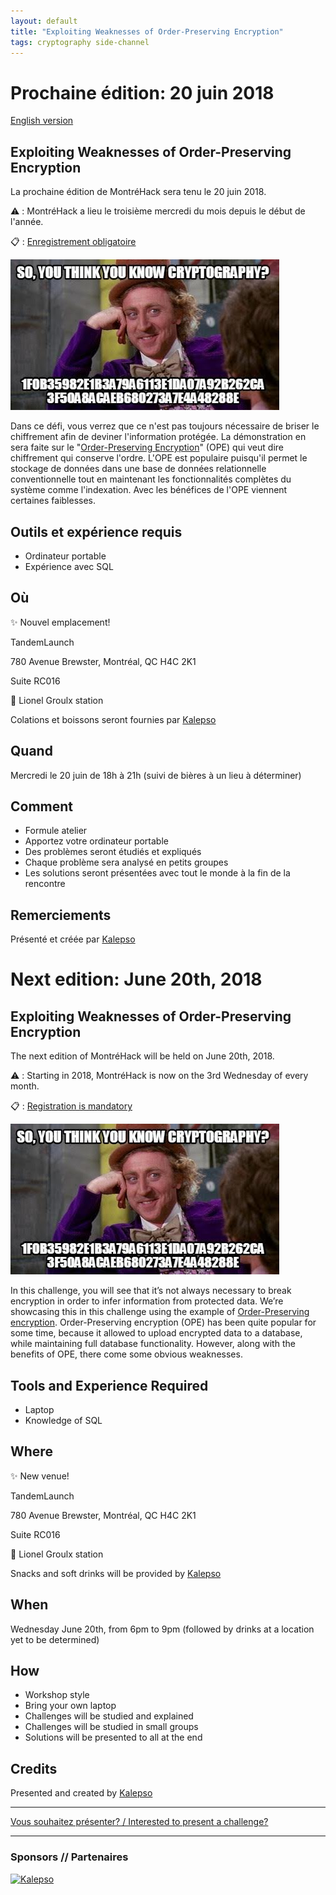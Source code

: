 ```yaml
---
layout: default
title: "Exploiting Weaknesses of Order-Preserving Encryption"
tags: cryptography side-channel
---
```


# Prochaine édition: 20 juin 2018

[English version](#english)

## Exploiting Weaknesses of Order-Preserving Encryption

La prochaine édition de MontréHack sera tenu le 20 juin 2018.

:warning: : MontréHack a lieu le troisième mercredi du mois depuis le début de l'année.

:clipboard: : [Enregistrement obligatoire](https://www.eventbrite.ca/e/montrehack-exploiting-weaknesses-of-order-preserving-encryption-tickets-47005263007)

![So, you think you know cryptography?](/images/18-06_crypto.jpg)

Dans ce défi, vous verrez que ce n'est pas toujours nécessaire de briser le
chiffrement afin de deviner l'information protégée. La démonstration en sera
faite sur le "[Order-Preserving
Encryption](http://cryptowiki.net/index.php?title=Order-preserving_encryption)"
(OPE) qui veut dire chiffrement qui conserve l'ordre. L'OPE est populaire
puisqu'il permet le stockage de données dans une base de données relationnelle
conventionnelle tout en maintenant les fonctionnalités complètes du système
comme l'indexation. Avec les bénéfices de l'OPE viennent certaines faiblesses.

## Outils et expérience requis

* Ordinateur portable
* Expérience avec SQL

## Où

:sparkles: Nouvel emplacement!

TandemLaunch 

780 Avenue Brewster, Montréal, QC H4C 2K1

Suite RC016

:train2: Lionel Groulx station

Colations et boissons seront fournies par [Kalepso](https://www.kalepso.com/)


## Quand

Mercredi le 20 juin de 18h à 21h (suivi de bières à un lieu à déterminer)

## Comment
 
* Formule atelier
* Apportez votre ordinateur portable
* Des problèmes seront étudiés et expliqués
* Chaque problème sera analysé en petits groupes
* Les solutions seront présentées avec tout le monde à la fin de la rencontre

## Remerciements

Présenté et créée par [Kalepso](https://www.kalepso.com/)


<a id="english"></a>

# Next edition: June 20th, 2018

## Exploiting Weaknesses of Order-Preserving Encryption

The next edition of MontréHack will be held on June 20th, 2018.

:warning: : Starting in 2018, MontréHack is now on the 3rd Wednesday of every month.

:clipboard: : [Registration is mandatory](https://www.eventbrite.ca/e/montrehack-exploiting-weaknesses-of-order-preserving-encryption-tickets-47005263007)

![So, you think you know cryptography?](/images/18-06_crypto.jpg)

In this challenge, you will see that it’s not always necessary to break
encryption in order to infer information from protected data. We’re showcasing
this in this challenge using the example of [Order-Preserving
encryption](http://cryptowiki.net/index.php?title=Order-preserving_encryption).
Order-Preserving encryption (OPE) has been quite popular for some time, because
it allowed to upload encrypted data to a database, while maintaining full
database functionality. However, along with the benefits of OPE, there come
some obvious weaknesses.

## Tools and Experience Required

* Laptop
* Knowledge of SQL

## Where

:sparkles: New venue!

TandemLaunch 

780 Avenue Brewster, Montréal, QC H4C 2K1

Suite RC016

:train2: Lionel Groulx station

Snacks and soft drinks will be provided by [Kalepso](https://www.kalepso.com/)

## When

Wednesday June 20th, from 6pm to 9pm (followed by drinks at a location yet to be determined)

## How

* Workshop style
* Bring your own laptop
* Challenges will be studied and explained
* Challenges will be studied in small groups
* Solutions will be presented to all at the end

## Credits

Presented and created by [Kalepso](https://www.kalepso.com/)

<hr/>

[Vous souhaitez présenter? / Interested to present a challenge?](https://github.com/montrehack/montrehack.github.com/wiki/Present-at-Montrehack)

<hr/>

### Sponsors // Partenaires

[![Kalepso](https://www.kalepso.com/wp-content/uploads/2018/06/KalepsoLogoWhite.png)](https://www.kalepso.com/)
